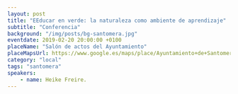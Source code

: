 ```yaml
---
layout: post
title: "EEducar en verde: la naturaleza como ambiente de aprendizaje"
subtitle: "Conferencia"
background: "/img/posts/bg-santomera.jpg"
eventdate: 2019-02-20 20:00:00 +0100
placeName: "Salón de actos del Ayuntamiento"
placeMapsUrl: https://www.google.es/maps/place/Ayuntamiento+de+Santomera/@38.061672,-1.0509643,17z/data=!3m1!4b1!4m5!3m4!1s0xd639b583c56b34d:0xecb076faf4091426!8m2!3d38.0616678!4d-1.0487756
category: "local"
tags: "santomera"
speakers:
    - name: Heike Freire.
---
```

